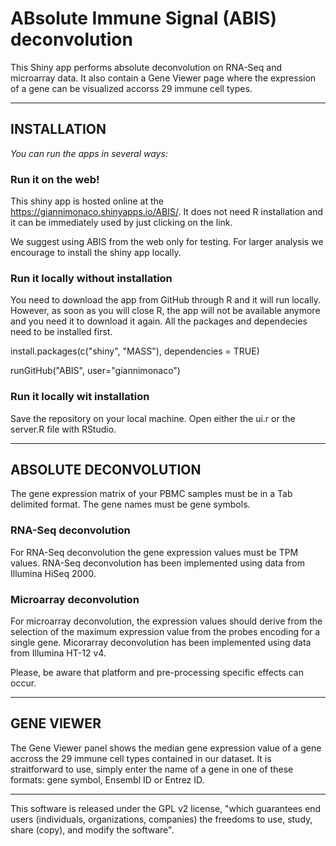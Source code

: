 # ABsolute Immune Signal (ABIS) deconvolution

This Shiny app performs absolute deconvolution on RNA-Seq and microarray data. It also contain a Gene Viewer page where the expression of a gene can be visualized accorss 29 immune cell types.

---
## INSTALLATION

*You can run the apps in several ways:*

### Run it on the web!

This shiny app is hosted online at the https://giannimonaco.shinyapps.io/ABIS/. It does not need R installation and it can be immediately used by just clicking on the link.

We suggest using ABIS from the web only for testing. For larger analysis we encourage to install the shiny app locally.

### Run it locally without installation

You need to download the app from GitHub through R and it will run locally. However, as soon as you will close R, the app will not be available anymore and you need it to download it again.
All the packages and dependecies need to be installed first.

install.packages(c("shiny", "MASS"), dependencies = TRUE)

runGitHub("ABIS", user="giannimonaco")

### Run it locally wit installation

Save the repository on your local machine. Open either the ui.r or the server.R file with RStudio.


---
## ABSOLUTE DECONVOLUTION
 
The gene expression matrix of your PBMC samples must be in a Tab delimited format. The gene names must be gene symbols.

### RNA-Seq deconvolution
For RNA-Seq deconvolution the gene expression values must be TPM values. 
RNA-Seq deconvolution has been implemented using data from Illumina HiSeq 2000. 

### Microarray deconvolution
For microarray deconvolution, the expression values should derive from the selection of the maximum expression value from the probes encoding for a single gene.
Micorarray deconvolution has been implemented using data from Illumina HT-12 v4.

Please, be aware that platform and pre-processing specific effects can occur.  

---
## GENE VIEWER
 
The Gene Viewer panel shows the median gene expression value of a gene accross the 29 immune cell types contained in our dataset. It is straitforward to use, simply enter the name of a gene in one of these formats: gene symbol, Ensembl ID or Entrez ID.

---
This software is  released under the GPL v2 license, "which guarantees end users (individuals, organizations, companies) the freedoms to use, study, share (copy), and modify the software".
